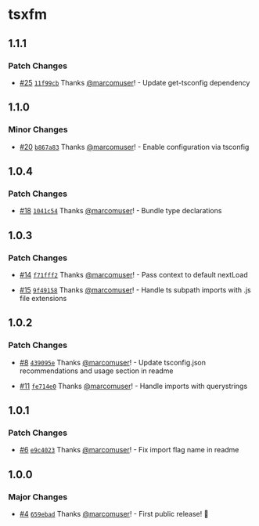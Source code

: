 # tsxfm

## 1.1.1

### Patch Changes

- [#25](https://github.com/marcomuser/tsxfm/pull/25) [`11f99cb`](https://github.com/marcomuser/tsxfm/commit/11f99cb810e5968ca4b1c667d0e9b582a99682e6) Thanks [@marcomuser](https://github.com/marcomuser)! - Update get-tsconfig dependency

## 1.1.0

### Minor Changes

- [#20](https://github.com/marcomuser/tsxfm/pull/20) [`b867a83`](https://github.com/marcomuser/tsxfm/commit/b867a834571ca93101802a5dbe9a2c9fdce13257) Thanks [@marcomuser](https://github.com/marcomuser)! - Enable configuration via tsconfig

## 1.0.4

### Patch Changes

- [#18](https://github.com/marcomuser/tsxfm/pull/18) [`1041c54`](https://github.com/marcomuser/tsxfm/commit/1041c5426bdbd0648e3c8259efdc93c45dccc012) Thanks [@marcomuser](https://github.com/marcomuser)! - Bundle type declarations

## 1.0.3

### Patch Changes

- [#14](https://github.com/marcomuser/tsxfm/pull/14) [`f71fff2`](https://github.com/marcomuser/tsxfm/commit/f71fff292d5d1a825bdb208da5f5adfa1c463c99) Thanks [@marcomuser](https://github.com/marcomuser)! - Pass context to default nextLoad

- [#15](https://github.com/marcomuser/tsxfm/pull/15) [`9f49158`](https://github.com/marcomuser/tsxfm/commit/9f49158baa49dfffed17094baf58b787cd823ec4) Thanks [@marcomuser](https://github.com/marcomuser)! - Handle ts subpath imports with .js file extensions

## 1.0.2

### Patch Changes

- [#8](https://github.com/marcomuser/tsxfm/pull/8) [`439095e`](https://github.com/marcomuser/tsxfm/commit/439095e36a6db843c5842eed3328b9fb9bb7b73e) Thanks [@marcomuser](https://github.com/marcomuser)! - Update tsconfig.json recommendations and usage section in readme

- [#11](https://github.com/marcomuser/tsxfm/pull/11) [`fe714e0`](https://github.com/marcomuser/tsxfm/commit/fe714e06d665a7280e44154ae44bfd35b504e055) Thanks [@marcomuser](https://github.com/marcomuser)! - Handle imports with querystrings

## 1.0.1

### Patch Changes

- [#6](https://github.com/marcomuser/tsxfm/pull/6) [`e9c4023`](https://github.com/marcomuser/tsxfm/commit/e9c4023868e67dfdd4b9d1f2f0fb402fac2750dd) Thanks [@marcomuser](https://github.com/marcomuser)! - Fix import flag name in readme

## 1.0.0

### Major Changes

- [#4](https://github.com/marcomuser/tsxfm/pull/4) [`659ebad`](https://github.com/marcomuser/tsxfm/commit/659ebad03406cb1546ae6b14f2a89dcb9028215e) Thanks [@marcomuser](https://github.com/marcomuser)! - First public release! 🎉
